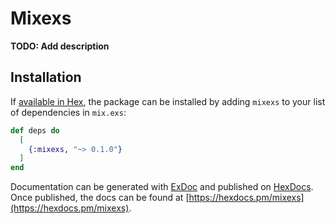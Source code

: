 # Mixexs

**TODO: Add description**

## Installation

If [available in Hex](https://hex.pm/docs/publish), the package can be installed
by adding `mixexs` to your list of dependencies in `mix.exs`:

```elixir
def deps do
  [
    {:mixexs, "~> 0.1.0"}
  ]
end
```

Documentation can be generated with [ExDoc](https://github.com/elixir-lang/ex_doc)
and published on [HexDocs](https://hexdocs.pm). Once published, the docs can
be found at [https://hexdocs.pm/mixexs](https://hexdocs.pm/mixexs).


